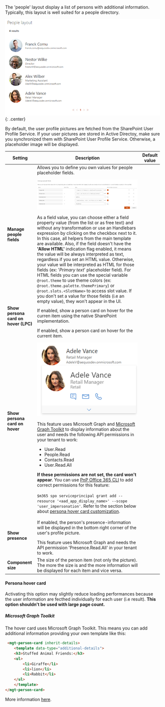 The 'people' layout display a list of persons with additional information. Typically, this layout is well suited for a people directory.

!["People layout"](../../../assets/webparts/search-results/layouts/people_layout.png){: .center}

 By default, the user profile pictures are fetched from the SharePoint User Profile Service. If your user pictures are stored in Active Directoy, make sure you synchronized them with SharePoint User Profile Service. Otherwise, a placeholder image will be displayed.

| Setting | Description | Default value 
| ------- |---------------- | ----------
| **Manage people fields** | Allows you to define you own values for people placeholder fields. <br><p align="center">[!["Manage people fields"](../../../assets/webparts/search-results/layouts/manage_people_fields.png)](../../../assets/webparts/search-results/layouts/manage_people_fields.png)</p>As a field value, you can choose either a field property value (from the list or as free text) and without any transformation or use an Handlebars expression by clicking on the checkbox next to it. In this case, all helpers from the main template are available. Also, if the field doesn't have the **'Allow HTML'** indication flag enabled, it means the value will be always interpreted as text, regardless if you set an HTML value. Otherwise, your value will be interpreted as HTML for those fields (ex: '_Primary text_' placeholder field). For HTML fields you can use the special variable `@root.theme` to use theme colors (ex: `@root.theme.palette.themePrimary`) or `@root.slots.<SlotName>` to access slot value. If you don't set a value for those fields (i.e an empty value), they won't appear in the UI.</br>
| **Show persona card on hover (LPC)** | If enabled, show a person card on hover for the curren item using the native SharePoint implementation.
| **Show persona card on hover** | If enabled, show a person card on hover for the current item. <p align="center">[!["Persona card hover"](../../../assets/webparts/search-results/layouts/persona_card_hover.png)](../../../assets/webparts/search-results/layouts/persona_card_hover.png)</p> This feature uses Microsoft Graph and [Microsoft Graph Toolkit](https://docs.microsoft.com/en-us/graph/toolkit/components/person) to display information about the user and needs the following API permissions in your tenant to work: <ul><li>User.Read</li><li>People.Read</li><li>Contacts.Read</li><li>User.Read.All</li></ul>**If these permissions are not set, the card won't appear**. You can use [PnP Office 365 CLI](https://pnp.github.io/office365-cli/cmd/spo/serviceprincipal/serviceprincipal-grant-add/) to add correct permissions for this feature:</br></br>`$m365 spo serviceprincipal grant add --resource '<aad_app_display_name>' --scope 'user_impersonation'`. Refer to the section below about [persona hover card customization](#persona-hover-card).
| **Show presence** | <p>If enabled, the person's presence-information will be displayed in the bottom right corner of the user's profile picture.</p>This feature uses Microsoft Graph and needs the API permission 'Presence.Read.All' in your tenant to work.
| **Component size** | The size of the person item (not only the picture). The more the size is and the more information will be displayed for each item and vice versa.

#### Persona hover card

Activating this option may slightly reduce loading performances because the user information are fecthed individually for each user (i.e result). **This option shouldn't be used with large page count.**

##### Microsoft Graph Toolkit

 The hover card uses Microsoft Graph Toolkit. This means you can add additional information providing your own template like this:

```html
 <mgt-person-card inherit-details>
    <template data-type="additional-details">
    <h3>Stuffed Animal Friends:</h3>
    <ul>
        <li>Giraffe</li>
        <li>lion</li>
        <li>Rabbit</li>
    </ul>
    </template>
</mgt-person-card>
```
More information [here](https://docs.microsoft.com/en-us/graph/toolkit/components/person-card).
